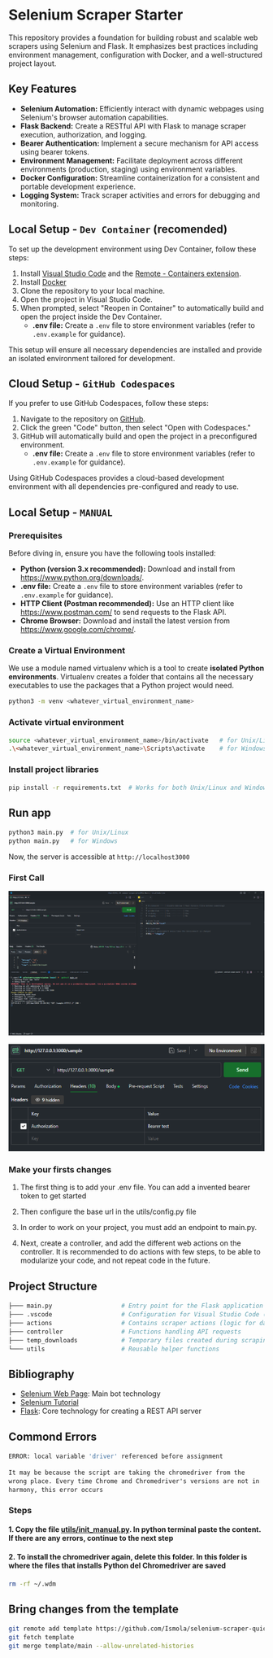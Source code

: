 # Selenium Scraper Starter

This repository provides a foundation for building robust and scalable web scrapers using Selenium and Flask. It emphasizes best practices including environment management, configuration with Docker, and a well-structured project layout.

## Key Features

- **Selenium Automation:** Efficiently interact with dynamic webpages using Selenium's browser automation capabilities.
- **Flask Backend:** Create a RESTful API with Flask to manage scraper execution, authorization, and logging.
- **Bearer Authentication:** Implement a secure mechanism for API access using bearer tokens.
- **Environment Management:** Facilitate deployment across different environments (production, staging) using environment variables.
- **Docker Configuration:** Streamline containerization for a consistent and portable development experience.
- **Logging System:** Track scraper activities and errors for debugging and monitoring.

## Local Setup - ``Dev Container`` (recomended)

To set up the development environment using Dev Container, follow these steps:

1. Install [Visual Studio Code](https://code.visualstudio.com/) and the [Remote - Containers extension](https://marketplace.visualstudio.com/items?itemName=ms-vscode-remote.remote-containers).
2. Install [Docker](https://www.docker.com/)
3. Clone the repository to your local machine.
4. Open the project in Visual Studio Code.
5. When prompted, select "Reopen in Container" to automatically build and open the project inside the Dev Container.
    - **.env file:** Create a `.env` file to store environment variables (refer to `.env.example` for guidance).

This setup will ensure all necessary dependencies are installed and provide an isolated environment tailored for development.

## Cloud Setup - ``GitHub Codespaces``

If you prefer to use GitHub Codespaces, follow these steps:

1. Navigate to the repository on [GitHub](https://github.com/Ismola/selenium-scraper-quickstarter).
2. Click the green "Code" button, then select "Open with Codespaces."
3. GitHub will automatically build and open the project in a preconfigured environment.
    - **.env file:** Create a `.env` file to store environment variables (refer to `.env.example` for guidance).

Using GitHub Codespaces provides a cloud-based development environment with all dependencies pre-configured and ready to use.

## Local Setup - ``MANUAL``

### Prerequisites

Before diving in, ensure you have the following tools installed:

- **Python (version 3.x recommended):** Download and install from <https://www.python.org/downloads/>.
- **.env file:** Create a `.env` file to store environment variables (refer to `.env.example` for guidance).
- **HTTP Client (Postman recommended):** Use an HTTP client like <https://www.postman.com/> to send requests to the Flask API.
- **Chrome Browser:** Download and install the latest version from <https://www.google.com/chrome/>.

### Create a Virtual Environment

We use a module named virtualenv which is a tool to create **isolated Python environments**. Virtualenv creates a folder that contains all the necessary executables to use the packages that a Python project would need.

```bash
python3 -m venv <whatever_virtual_environment_name>
```

### Activate virtual environment

```bash
source <whatever_virtual_environment_name>/bin/activate   # for Unix/Linux
.\<whatever_virtual_environment_name>\Scripts\activate    # for Windows
```

### Install project libraries

```bash
pip install -r requirements.txt  # Works for both Unix/Linux and Windows
```

## Run app

```bash
python3 main.py  # for Unix/Linux
python main.py   # for Windows
```

Now, the server is accessible at `http://localhost3000`

### First Call

![First Call](./readmeImages/firstcall.png)

![Auth Call](./readmeImages/authcall.png)

### Make your firsts changes

1. The first thing is to add your .env file. You can add a invented bearer token to get started

2. Then configure the base url in the utils/config.py file

3. In order to work on your project, you must add an endpoint to main.py.

4. Next, create a controller, and add the different web actions on the controller. It is recommended to do actions with few steps, to be able to modularize your code, and not repeat code in the future.

## Project Structure

```bash
├─── main.py                   # Entry point for the Flask application
├─── .vscode                   # Configuration for Visual Studio Code (optional)
├─── actions                   # Contains scraper actions (logic for data extraction)
├─── controller                # Functions handling API requests
├─── temp_downloads            # Temporary files created during scraping
└─── utils                     # Reusable helper functions
```

## Bibliography

- [Selenium Web Page](https://selenium-python.readthedocs.io/): Main bot technology
- [Selenium Tutorial](https://youtube.com/playlist?list=PLheIVUbpfWZ17lCcHnoaa1RD59juFR06C&si=TTyB-dQQFl38tXO2)
- [Flask](https://flask.palletsprojects.com/en/3.0.x/): Core technology for creating a REST API server

## Commond Errors

```bash
ERROR: local variable 'driver' referenced before assignment
```

`It may be because the script are taking the chromedriver from the wrong place. Every time Chrome and Chromedriver's versions are not in harmony, this error occurs`

### Steps

#### 1. Copy the file [utils/init_manual.py](utils/init_manual.py). In python terminal paste the content. If there are any errors, continue to the next step

#### 2. To install the chromedriver again, delete this folder. In this folder is where the files that installs Python del Chromedriver are saved

```bash
rm -rf ~/.wdm
```

## Bring changes from the template

```bash
git remote add template https://github.com/Ismola/selenium-scraper-quickstarter
git fetch template
git merge template/main --allow-unrelated-histories
```
